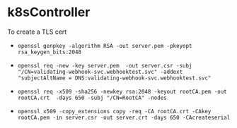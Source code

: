 # k8sController

To create a TLS cert

* `openssl genpkey -algorithm RSA -out server.pem -pkeyopt rsa_keygen_bits:2048`

* `openssl req -new -key server.pem  -out server.csr -subj "/CN=validating-webhook-svc.webhooktest.svc" -addext "subjectAltName = DNS:validating-webhook-svc.webhooktest.svc"`

* `openssl req -x509 -sha256 -newkey rsa:2048 -keyout rootCA.pem -out rootCA.crt  -days 650 -subj "/CN=RootCA" -nodes`

* `openssl x509 -copy_extensions copy -req -CA rootCA.crt -CAkey rootCA.pem -in server.csr -out server.crt -days 650 -CAcreateserial`